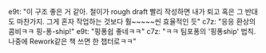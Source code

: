e9t: "이 구조 좋은 거 같아. 철이가 rough draft 빨리 작성하면 내가 퇴고 혹은 그 반대도 마찬가지. 그게 혼자 작업하는 것보다 훨~~~~~씬 효율적인 듯"
c7z: "응응 환상의 콤비ㅋㅋ 핑-퐁-ship!"
e9t: "핑퐁쉽 좋네ㅋㅋ"
c7z: "ㅋㅋ 팀포퐁의 '핑퐁ship' 법칙. 나중에 Rework같은 책 쓰면 한 챕터로ㅋㅋ"
